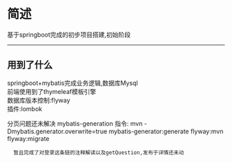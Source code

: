 <h1>简述</h1>
基于springboot完成的初步项目搭建,初始阶段

<hr>
<h2>用到了什么</h2>
springboot+mybatis完成业务逻辑,数据库Mysql<br>
前端使用到了thymeleaf模板引擎<br>
数据库版本控制:flyway<br>
插件:lombok<br>


分页问题还未解决
mybatis-generation  指令:
      mvn -Dmybatis.generator.overwrite=true mybatis-generator:generate
flyway:mvn flyway:migrate 
      
      暂且完成了对登录这条链的注释解读以及getQuestion,发布于详情还未动